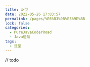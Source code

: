 ```yaml
---
title: 泛型
date: 2022-05-26 17:03:57
permalink: /pages/%E6%B3%9B%E5%9E%8B
lock: false
categories: 
  - PureJavaCoderRoad
  - Java进阶
tags: 
  - 泛型
---
```


// todo